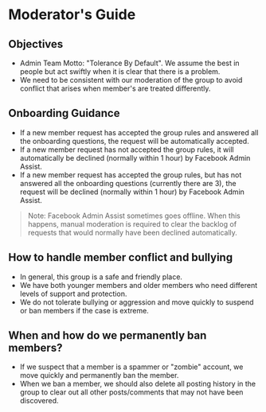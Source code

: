 # Moderator's Guide

## Objectives
- Admin Team Motto: "Tolerance By Default". We assume the best in people but act swiftly when it is clear that there is a problem.
- We need to be consistent with our moderation of the group to avoid conflict that arises when member's are treated differently.

## Onboarding Guidance
- If a new member request has accepted the group rules and answered all the onboarding questions, the request will be automatically accepted.
- If a new member request has not accepted the group rules, it will automatically be declined (normally within 1 hour) by Facebook Admin Assist.
- If a new member request has accepted the group rules, but has not answered all the onboarding questions (currently there are 3), the request will be declined (normally within 1 hour) by Facebook Admin Assist.
> Note: Facebook Admin Assist sometimes goes offline. When this happens, manual moderation is required to clear the backlog of requests that would normally have been declined automatically.

## How to handle member conflict and bullying
- In general, this group is a safe and friendly place.
- We have both younger members and older members who need different levels of support and protection.
- We do not tolerate bullying or aggression and move quickly to suspend or ban members if the case is extreme.

## When and how do we permanently ban members?
- If we suspect that a member is a spammer or "zombie" account, we move quickly and permanently ban the member.
- When we ban a member, we should also delete all posting history in the group to clear out all other posts/comments that may not have been discovered.
